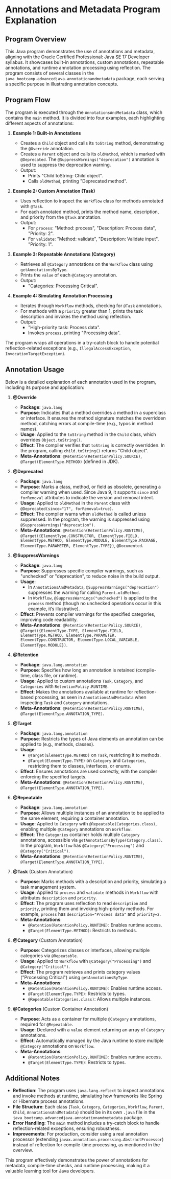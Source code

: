 Annotations and Metadata Program Explanation
=========================================

Program Overview
---------------
This Java program demonstrates the use of annotations and metadata, aligning with the Oracle Certified Professional: Java SE 17 Developer syllabus. It showcases built-in annotations, custom annotations, repeatable annotations, and runtime annotation processing using reflection. The program consists of several classes in the `java_bootcamp.advancedjava.annotationandmetadata` package, each serving a specific purpose in illustrating annotation concepts.

Program Flow
-----------
The program is executed through the `AnnotationsAndMetadata` class, which contains the `main` method. It is divided into four examples, each highlighting different aspects of annotations:

1. **Example 1: Built-in Annotations**
   - Creates a `Child` object and calls its `toString` method, demonstrating the `@Override` annotation.
   - Creates a `Parent` object and calls its `oldMethod`, which is marked with `@Deprecated`. The `@SuppressWarnings("deprecation")` annotation is used to suppress the deprecation warning.
   - Output:
     - Prints "Child toString: Child object".
     - Calls `oldMethod`, printing "Deprecated method".

2. **Example 2: Custom Annotation (Task)**
   - Uses reflection to inspect the `Workflow` class for methods annotated with `@Task`.
   - For each annotated method, prints the method name, description, and priority from the `@Task` annotation.
   - Output:
     - For `process`: "Method: process", "Description: Process data", "Priority: 2".
     - For `validate`: "Method: validate", "Description: Validate input", "Priority: 1".

3. **Example 3: Repeatable Annotations (Category)**
   - Retrieves all `@Category` annotations on the `Workflow` class using `getAnnotationsByType`.
   - Prints the `value` of each `@Category` annotation.
   - Output:
     - "Categories: Processing Critical".

4. **Example 4: Simulating Annotation Processing**
   - Iterates through `Workflow` methods, checking for `@Task` annotations.
   - For methods with a `priority` greater than 1, prints the task description and invokes the method using reflection.
   - Output:
     - "High-priority task: Process data".
     - Invokes `process`, printing "Processing data".

The program wraps all operations in a try-catch block to handle potential reflection-related exceptions (e.g., `IllegalAccessException`, `InvocationTargetException`).

Annotation Usage
---------------
Below is a detailed explanation of each annotation used in the program, including its purpose and application:

1. **@Override**
   - **Package**: `java.lang`
   - **Purpose**: Indicates that a method overrides a method in a superclass or interface. It ensures the method signature matches the overridden method, catching errors at compile-time (e.g., typos in method names).
   - **Usage**: Applied to the `toString` method in the `Child` class, which overrides `Object.toString()`.
   - **Effect**: The compiler verifies that `toString` is correctly overridden. In the program, calling `child.toString()` returns "Child object".
   - **Meta-Annotations**: `@Retention(RetentionPolicy.SOURCE)`, `@Target(ElementType.METHOD)` (defined in JDK).

2. **@Deprecated**
   - **Package**: `java.lang`
   - **Purpose**: Marks a class, method, or field as obsolete, generating a compiler warning when used. Since Java 9, it supports `since` and `forRemoval` attributes to indicate the version and removal intent.
   - **Usage**: Applied to `oldMethod` in the `Parent` class with `@Deprecated(since="17", forRemoval=true)`.
   - **Effect**: The compiler warns when `oldMethod` is called unless suppressed. In the program, the warning is suppressed using `@SuppressWarnings("deprecation")`.
   - **Meta-Annotations**: `@Retention(RetentionPolicy.RUNTIME)`, `@Target({ElementType.CONSTRUCTOR, ElementType.FIELD, ElementType.METHOD, ElementType.MODULE, ElementType.PACKAGE, ElementType.PARAMETER, ElementType.TYPE})`, `@Documented`.

3. **@SuppressWarnings**
   - **Package**: `java.lang`
   - **Purpose**: Suppresses specific compiler warnings, such as "unchecked" or "deprecation", to reduce noise in the build output.
   - **Usage**:
     - In `AnnotationsAndMetadata`, `@SuppressWarnings("deprecation")` suppresses the warning for calling `Parent.oldMethod`.
     - In `Workflow`, `@SuppressWarnings("unchecked")` is applied to the `process` method (though no unchecked operations occur in this example, it’s illustrative).
   - **Effect**: Prevents compiler warnings for the specified categories, improving code readability.
   - **Meta-Annotations**: `@Retention(RetentionPolicy.SOURCE)`, `@Target({ElementType.TYPE, ElementType.FIELD, ElementType.METHOD, ElementType.PARAMETER, ElementType.CONSTRUCTOR, ElementType.LOCAL_VARIABLE, ElementType.MODULE})`.

4. **@Retention**
   - **Package**: `java.lang.annotation`
   - **Purpose**: Specifies how long an annotation is retained (compile-time, class file, or runtime).
   - **Usage**: Applied to custom annotations `Task`, `Category`, and `Categories` with `RetentionPolicy.RUNTIME`.
   - **Effect**: Makes the annotations available at runtime for reflection-based processing, as seen in `AnnotationsAndMetadata` when inspecting `Task` and `Category` annotations.
   - **Meta-Annotations**: `@Retention(RetentionPolicy.RUNTIME)`, `@Target(ElementType.ANNOTATION_TYPE)`.

5. **@Target**
   - **Package**: `java.lang.annotation`
   - **Purpose**: Restricts the types of Java elements an annotation can be applied to (e.g., methods, classes).
   - **Usage**:
     - `@Target(ElementType.METHOD)` on `Task`, restricting it to methods.
     - `@Target(ElementType.TYPE)` on `Category` and `Categories`, restricting them to classes, interfaces, or enums.
   - **Effect**: Ensures annotations are used correctly, with the compiler enforcing the specified targets.
   - **Meta-Annotations**: `@Retention(RetentionPolicy.RUNTIME)`, `@Target(ElementType.ANNOTATION_TYPE)`.

6. **@Repeatable**
   - **Package**: `java.lang.annotation`
   - **Purpose**: Allows multiple instances of an annotation to be applied to the same element, requiring a container annotation.
   - **Usage**: Applied to `Category` with `@Repeatable(Categories.class)`, enabling multiple `@Category` annotations on `Workflow`.
   - **Effect**: The `Categories` container holds multiple `Category` annotations, accessible via `getAnnotationsByType(Category.class)`. In the program, `Workflow` has `@Category("Processing")` and `@Category("Critical")`.
   - **Meta-Annotations**: `@Retention(RetentionPolicy.RUNTIME)`, `@Target(ElementType.ANNOTATION_TYPE)`.

7. **@Task** (Custom Annotation)
   - **Purpose**: Marks methods with a description and priority, simulating a task management system.
   - **Usage**: Applied to `process` and `validate` methods in `Workflow` with attributes `description` and `priority`.
   - **Effect**: The program uses reflection to read `description` and `priority`, printing them and invoking high-priority methods. For example, `process` has `description="Process data"` and `priority=2`.
   - **Meta-Annotations**:
     - `@Retention(RetentionPolicy.RUNTIME)`: Enables runtime access.
     - `@Target(ElementType.METHOD)`: Restricts to methods.

8. **@Category** (Custom Annotation)
   - **Purpose**: Categorizes classes or interfaces, allowing multiple categories via `@Repeatable`.
   - **Usage**: Applied to `Workflow` with `@Category("Processing")` and `@Category("Critical")`.
   - **Effect**: The program retrieves and prints category values ("Processing Critical") using `getAnnotationsByType`.
   - **Meta-Annotations**:
     - `@Retention(RetentionPolicy.RUNTIME)`: Enables runtime access.
     - `@Target(ElementType.TYPE)`: Restricts to types.
     - `@Repeatable(Categories.class)`: Allows multiple instances.

9. **@Categories** (Custom Container Annotation)
   - **Purpose**: Acts as a container for multiple `@Category` annotations, required for `@Repeatable`.
   - **Usage**: Declared with a `value` element returning an array of `Category` annotations.
   - **Effect**: Automatically managed by the Java runtime to store multiple `@Category` annotations on `Workflow`.
   - **Meta-Annotations**:
     - `@Retention(RetentionPolicy.RUNTIME)`: Enables runtime access.
     - `@Target(ElementType.TYPE)`: Restricts to types.

Additional Notes
---------------
- **Reflection**: The program uses `java.lang.reflect` to inspect annotations and invoke methods at runtime, simulating how frameworks like Spring or Hibernate process annotations.
- **File Structure**: Each class (`Task`, `Category`, `Categories`, `Workflow`, `Parent`, `Child`, `AnnotationsAndMetadata`) should be in its own `.java` file in the `java_bootcamp.advancedjava.annotationandmetadata` package.
- **Error Handling**: The `main` method includes a try-catch block to handle reflection-related exceptions, ensuring robustness.
- **Improvements**: For production, consider using a real annotation processor (extending `javax.annotation.processing.AbstractProcessor`) instead of reflection for compile-time processing, as mentioned in the overview.

This program effectively demonstrates the power of annotations for metadata, compile-time checks, and runtime processing, making it a valuable learning tool for Java developers.